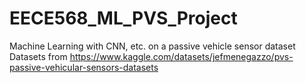 # EECE568_ML_PVS_Project
Machine Learning with CNN, etc. on a passive vehicle sensor dataset
Datasets from https://www.kaggle.com/datasets/jefmenegazzo/pvs-passive-vehicular-sensors-datasets
